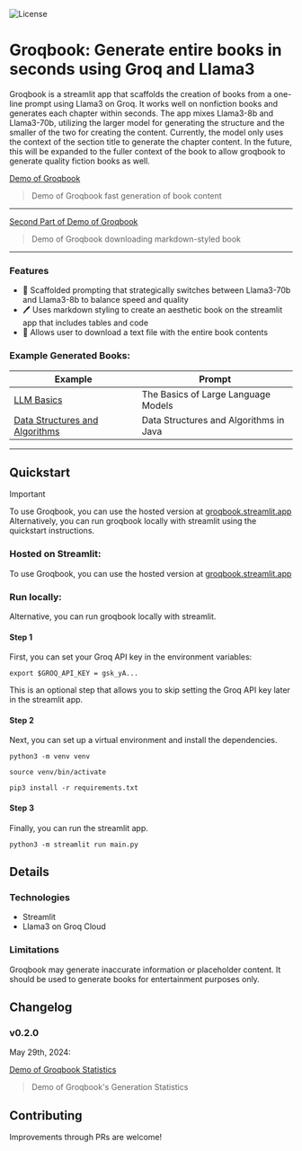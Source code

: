 ![License](https://img.shields.io/badge/license-MIT-green)

# Groqbook: Generate entire books in seconds using Groq and Llama3
 
Groqbook is a streamlit app that scaffolds the creation of books from a one-line prompt using Llama3 on Groq. It works well on nonfiction books and generates each chapter within seconds. The app mixes Llama3-8b and Llama3-70b, utilizing the larger model for generating the structure and the smaller of the two for creating the content. Currently, the model only uses the context of the section title to generate the chapter content. In the future, this will be expanded to the fuller context of the book to allow groqbook to generate quality fiction books as well.

[Demo of Groqbook](https://github.com/Bklieger/groqbook/assets/62450410/3adb11cd-8264-4289-a28a-49dc5b3cf453)
> Demo of Groqbook fast generation of book content

---

[Second Part of Demo of Groqbook](https://github.com/Bklieger/groqbook/assets/62450410/5b0147fb-90f3-4584-8572-fa452545d833)
> Demo of Groqbook downloading markdown-styled book

---

### Features

- 📖 Scaffolded prompting that strategically switches between Llama3-70b and Llama3-8b to balance speed and quality
- 🖊️ Uses markdown styling to create an aesthetic book on the streamlit app that includes tables and code 
- 📂 Allows user to download a text file with the entire book contents

### Example Generated Books:

| Example                                      | Prompt                                                                                                                                |
| -------------------------------------------- | ------------------------------------------------------------------------------------------------------------------------------------------ |
| [LLM Basics](Example_1.md)             |  The Basics of Large Language Models                                       |
| [Data Structures and Algorithms](Example_2.md) | Data Structures and Algorithms in Java                                            |

---

## Quickstart

> [!IMPORTANT]
> To use Groqbook, you can use the hosted version at [groqbook.streamlit.app](https://groqbook.streamlit.app)
> Alternatively, you can run groqbook locally with streamlit using the quickstart instructions.


### Hosted on Streamlit:

To use Groqbook, you can use the hosted version at [groqbook.streamlit.app](https://groqbook.streamlit.app)


### Run locally:

Alternative, you can run groqbook locally with streamlit.

#### Step 1
First, you can set your Groq API key in the environment variables:

~~~
export $GROQ_API_KEY = gsk_yA...
~~~

This is an optional step that allows you to skip setting the Groq API key later in the streamlit app.

#### Step 2
Next, you can set up a virtual environment and install the dependencies.

~~~
python3 -m venv venv
~~~

~~~
source venv/bin/activate
~~~

~~~
pip3 install -r requirements.txt
~~~


#### Step 3
Finally, you can run the streamlit app.

~~~
python3 -m streamlit run main.py
~~~


## Details


### Technologies

- Streamlit
- Llama3 on Groq Cloud

### Limitations

Groqbook may generate inaccurate information or placeholder content. It should be used to generate books for entertainment purposes only.

## Changelog

### v0.2.0
May 29th, 2024:

[Demo of Groqbook Statistics](https://github.com/Bklieger/groqbook/assets/62450410/b7af2fd5-f587-44ae-bc6d-40c1233c8b7e)
> Demo of Groqbook's Generation Statistics

## Contributing

Improvements through PRs are welcome!
